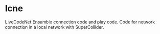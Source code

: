 lcne
====

LiveCodeNet Ensamble connection code and play code.
Code for network connection in a local network with SuperCollider.
